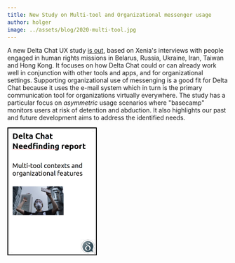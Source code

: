 ```yaml
---
title: New Study on Multi-tool and Organizational messenger usage
author: holger
image: ../assets/blog/2020-multi-tool.jpg
---
```


A new Delta Chat UX study [is out](../assets/blog/2020-03-multitool-needfinding.pdf), 
based on Xenia's interviews with people engaged 
in human rights missions in Belarus, Russia, Ukraine, Iran, Taiwan and Hong Kong.
It focuses on how Delta Chat could or can already work well in conjunction with
other tools and apps, and for organizational settings.  Supporting
organizational use of messenging is a good fit for Delta Chat because it
uses the e-mail system which in turn is the primary communication tool
for organizations virtually everywhere.  The study has a particular
focus on *asymmetric* usage scenarios where "basecamp" monitors users at
risk of detention and abduction. It also highlights our past and future
development aims to address the identified needs. 

<a href="../assets/blog/2020-03-multitool-needfinding.pdf">
    <img src="../assets/blog/2020-03-31-needfinding_frontpage.png"
         width="200" style="border-width: 2px; border-color: black; border-style: solid;"/>
</a>

